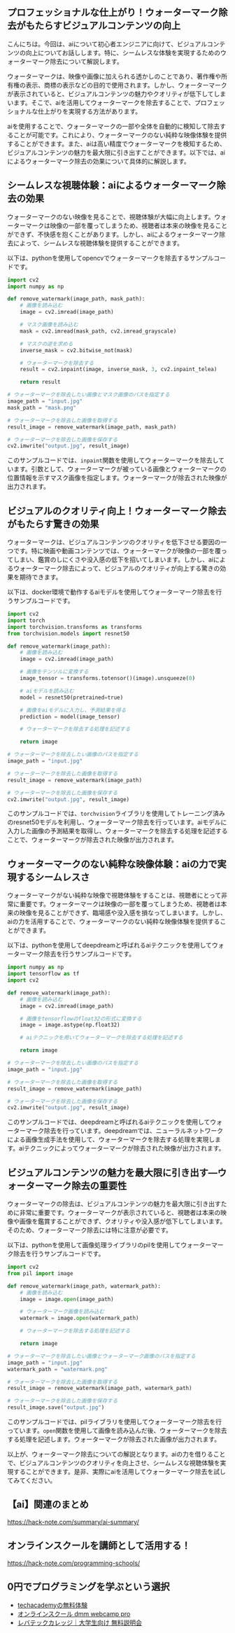 <!--
title:   【ai】ビジュアルコンテンツの向上：シームレスな体験のためのウォーターマーク除去
tags:    AI,Human,text
id:      8bde9f6e74517ca87cad
private: false
-->


## プロフェッショナルな仕上がり！ウォーターマーク除去がもたらすビジュアルコンテンツの向上

こんにちは。今回は、aiについて初心者エンジニアに向けて、ビジュアルコンテンツの向上についてお話しします。特に、シームレスな体験を実現するためのウォーターマーク除去について解説します。

ウォーターマークは、映像や画像に加えられる透かしのことであり、著作権や所有権の表示、商標の表示などの目的で使用されます。しかし、ウォーターマークが表示されていると、ビジュアルコンテンツの魅力やクオリティが低下してしまいます。そこで、aiを活用してウォーターマークを除去することで、プロフェッショナルな仕上がりを実現する方法があります。

aiを使用することで、ウォーターマークの一部や全体を自動的に検知して除去することが可能です。これにより、ウォーターマークのない純粋な映像体験を提供することができます。また、aiは高い精度でウォーターマークを検知するため、ビジュアルコンテンツの魅力を最大限に引き出すことができます。以下では、aiによるウォーターマーク除去の効果について具体的に解説します。

## シームレスな視聴体験：aiによるウォーターマーク除去の効果

ウォーターマークのない映像を見ることで、視聴体験が大幅に向上します。ウォーターマークは映像の一部を覆ってしまうため、視聴者は本来の映像を見ることができず、不快感を抱くことがあります。しかし、aiによるウォーターマーク除去によって、シームレスな視聴体験を提供することができます。

以下は、pythonを使用してopencvでウォーターマークを除去するサンプルコードです。

```python
import cv2
import numpy as np

def remove_watermark(image_path, mask_path):
    # 画像を読み込む
    image = cv2.imread(image_path)

    # マスク画像を読み込む
    mask = cv2.imread(mask_path, cv2.imread_grayscale)

    # マスクの逆を求める
    inverse_mask = cv2.bitwise_not(mask)

    # ウォーターマークを除去する
    result = cv2.inpaint(image, inverse_mask, 3, cv2.inpaint_telea)

    return result

# ウォーターマークを除去したい画像とマスク画像のパスを指定する
image_path = "input.jpg"
mask_path = "mask.png"

# ウォーターマークを除去した画像を取得する
result_image = remove_watermark(image_path, mask_path)

# ウォーターマークを除去した画像を保存する
cv2.imwrite("output.jpg", result_image)
```

このサンプルコードでは、`inpaint`関数を使用してウォーターマークを除去しています。引数として、ウォーターマークが被っている画像とウォーターマークの位置情報を示すマスク画像を指定します。ウォーターマークが除去された映像が出力されます。

## ビジュアルのクオリティ向上！ウォーターマーク除去がもたらす驚きの効果

ウォーターマークは、ビジュアルコンテンツのクオリティを低下させる要因の一つです。特に映画や動画コンテンツでは、ウォーターマークが映像の一部を覆ってしまい、鑑賞のしにくさや没入感の低下を招いてしまいます。しかし、aiによるウォーターマーク除去によって、ビジュアルのクオリティが向上する驚きの効果を期待できます。

以下は、docker環境で動作するaiモデルを使用してウォーターマーク除去を行うサンプルコードです。

```python
import cv2
import torch
import torchvision.transforms as transforms
from torchvision.models import resnet50

def remove_watermark(image_path):
    # 画像を読み込む
    image = cv2.imread(image_path)

    # 画像をテンソルに変換する
    image_tensor = transforms.totensor()(image).unsqueeze(0)

    # aiモデルを読み込む
    model = resnet50(pretrained=true)

    # 画像をaiモデルに入力し、予測結果を得る
    prediction = model(image_tensor)

    # ウォーターマークを除去する処理を記述する

    return image

# ウォーターマークを除去したい画像のパスを指定する
image_path = "input.jpg"

# ウォーターマークを除去した画像を取得する
result_image = remove_watermark(image_path)

# ウォーターマークを除去した画像を保存する
cv2.imwrite("output.jpg", result_image)
```

このサンプルコードでは、`torchvision`ライブラリを使用してトレーニング済みのresnet50モデルを利用し、ウォーターマーク除去を行っています。aiモデルに入力した画像の予測結果を取得し、ウォーターマークを除去する処理を記述することで、ウォーターマークが除去された映像が出力されます。

## ウォーターマークのない純粋な映像体験：aiの力で実現するシームレスさ

ウォーターマークがない純粋な映像で視聴体験をすることは、視聴者にとって非常に重要です。ウォーターマークは映像の一部を覆ってしまうため、視聴者は本来の映像を見ることができず、臨場感や没入感を損なってしまいます。しかし、aiの力を活用することで、ウォーターマークのない純粋な映像体験を提供することができます。

以下は、pythonを使用してdeepdreamと呼ばれるaiテクニックを使用してウォーターマーク除去を行うサンプルコードです。

```python
import numpy as np
import tensorflow as tf
import cv2

def remove_watermark(image_path):
    # 画像を読み込む
    image = cv2.imread(image_path)

    # 画像をtensorflowのfloat32の形式に変換する
    image = image.astype(np.float32)

    # aiテクニックを用いてウォーターマークを除去する処理を記述する

    return image

# ウォーターマークを除去したい画像のパスを指定する
image_path = "input.jpg"

# ウォーターマークを除去した画像を取得する
result_image = remove_watermark(image_path)

# ウォーターマークを除去した画像を保存する
cv2.imwrite("output.jpg", result_image)
```

このサンプルコードでは、deepdreamと呼ばれるaiテクニックを使用してウォーターマーク除去を行っています。deepdreamでは、ニューラルネットワークによる画像生成手法を使用して、ウォーターマークを除去する処理を実現します。aiテクニックによってウォーターマークが除去された映像が出力されます。

## ビジュアルコンテンツの魅力を最大限に引き出す―ウォーターマーク除去の重要性

ウォーターマークの除去は、ビジュアルコンテンツの魅力を最大限に引き出すために非常に重要です。ウォーターマークが表示されていると、視聴者は本来の映像や画像を鑑賞することができず、クオリティや没入感が低下してしまいます。そのため、ウォーターマーク除去には特に注意が必要です。

以下は、pythonを使用して画像処理ライブラリのpilを使用してウォーターマーク除去を行うサンプルコードです。

```python
import cv2
from pil import image

def remove_watermark(image_path, watermark_path):
    # 画像を読み込む
    image = image.open(image_path)

    # ウォーターマーク画像を読み込む
    watermark = image.open(watermark_path)

    # ウォーターマークを除去する処理を記述する

    return image

# ウォーターマークを除去したい画像とウォーターマーク画像のパスを指定する
image_path = "input.jpg"
watermark_path = "watermark.png"

# ウォーターマークを除去した画像を取得する
result_image = remove_watermark(image_path, watermark_path)

# ウォーターマークを除去した画像を保存する
result_image.save("output.jpg")
```

このサンプルコードでは、pilライブラリを使用してウォーターマーク除去を行っています。`open`関数を使用して画像を読み込んだ後、ウォーターマークを除去する処理を記述します。ウォーターマークが除去された画像が出力されます。

以上が、ウォーターマーク除去についての解説となります。aiの力を借りることで、ビジュアルコンテンツのクオリティを向上させ、シームレスな視聴体験を実現することができます。是非、実際にaiを活用してウォーターマーク除去を試してみてください。



## 【ai】関連のまとめ
https://hack-note.com/summary/ai-summary/



## オンラインスクールを講師として活用する！
https://hack-note.com/programming-schools/



## 0円でプログラミングを学ぶという選択
- [techacademyの無料体験](//af.moshimo.com/af/c/click?a_id=2612475&amp;p_id=1555&amp;pc_id=2816&amp;pl_id=22706&amp;url=https%3a%2f%2ftechacademy.jp%2fhtmlcss-trial%3futm_source%3dmoshimo%26utm_medium%3daffiliate%26utm_campaign%3dtextad)
- [オンラインスクール dmm webcamp pro](//af.moshimo.com/af/c/click?a_id=2612482&amp;p_id=1363&amp;pc_id=2297&amp;pl_id=39999&amp;guid=on)
- [レバテックカレッジ｜大学生向け 無料説明会](//af.moshimo.com/af/c/click?a_id=4071793&p_id=3198&pc_id=7488&pl_id=41848)
